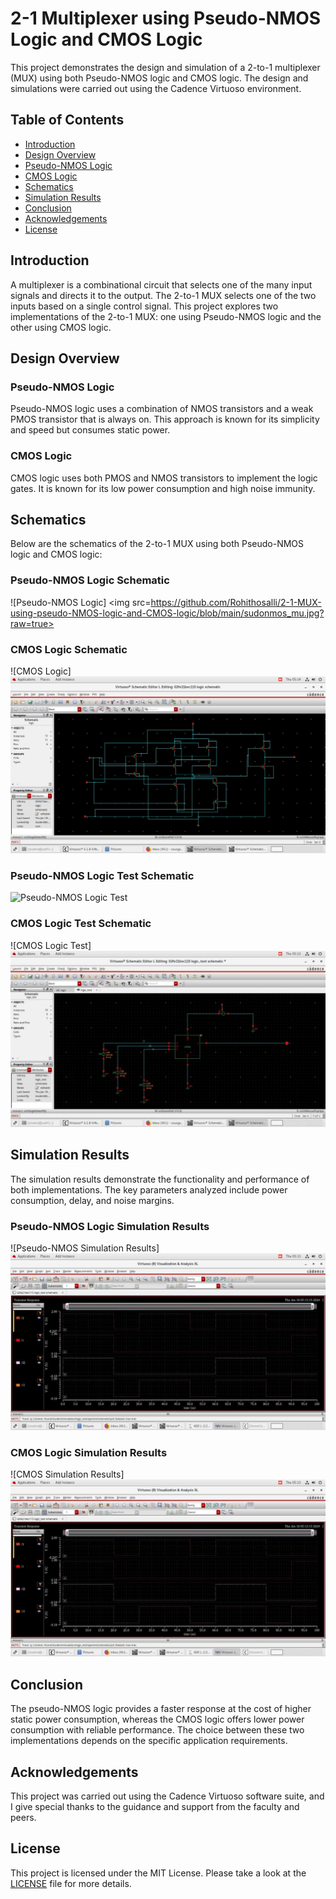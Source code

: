 # 2-1 Multiplexer using Pseudo-NMOS Logic and CMOS Logic

This project demonstrates the design and simulation of a 2-to-1 multiplexer (MUX) using both Pseudo-NMOS logic and CMOS logic. The design and simulations were carried out using the Cadence Virtuoso environment.

## Table of Contents
- [Introduction](#introduction)
- [Design Overview](#design-overview)
- [Pseudo-NMOS Logic](#pseudo-nmos-logic)
- [CMOS Logic](#cmos-logic)
- [Schematics](#schematics)
- [Simulation Results](#simulation-results)
- [Conclusion](#conclusion)
- [Acknowledgements](#acknowledgements)
- [License](#license)

## Introduction
A multiplexer is a combinational circuit that selects one of the many input signals and directs it to the output. The 2-to-1 MUX selects one of the two inputs based on a single control signal. This project explores two implementations of the 2-to-1 MUX: one using Pseudo-NMOS logic and the other using CMOS logic.

## Design Overview
### Pseudo-NMOS Logic
Pseudo-NMOS logic uses a combination of NMOS transistors and a weak PMOS transistor that is always on. This approach is known for its simplicity and speed but consumes static power.

### CMOS Logic
CMOS logic uses both PMOS and NMOS transistors to implement the logic gates. It is known for its low power consumption and high noise immunity.

## Schematics
Below are the schematics of the 2-to-1 MUX using both Pseudo-NMOS logic and CMOS logic:

### Pseudo-NMOS Logic Schematic
![Pseudo-NMOS Logic] <img src=https://github.com/Rohithosalli/2-1-MUX-using-pseudo-NMOS-logic-and-CMOS-logic/blob/main/sudonmos_mu.jpg?raw=true>

### CMOS Logic Schematic
![CMOS Logic]<img src="https://github.com/Rohithosalli/2-1-MUX-using-pseudo-NMOS-logic-and-CMOS-logic/blob/main/coms%20mu.jpg?raw=true">

### Pseudo-NMOS Logic Test Schematic
![Pseudo-NMOS Logic Test](C:\Users\rohit\OneDrive\Pictures\test_sudo.jpg)

### CMOS Logic Test Schematic
![CMOS Logic Test]<img src="https://github.com/Rohithosalli/2-1-MUX-using-pseudo-NMOS-logic-and-CMOS-logic/blob/main/test_cmos.jpg?raw=true">

## Simulation Results
The simulation results demonstrate the functionality and performance of both implementations. The key parameters analyzed include power consumption, delay, and noise margins.

### Pseudo-NMOS Logic Simulation Results
![Pseudo-NMOS Simulation Results]<img src="https://github.com/Rohithosalli/2-1-MUX-using-pseudo-NMOS-logic-and-CMOS-logic/blob/main/graph_sudo.jpg?raw=true">

### CMOS Logic Simulation Results
![CMOS Simulation Results] <img src="https://github.com/Rohithosalli/2-1-MUX-using-pseudo-NMOS-logic-and-CMOS-logic/blob/main/graph_cmos.jpg?raw=true">

## Conclusion
The pseudo-NMOS logic provides a faster response at the cost of higher static power consumption, whereas the CMOS logic offers lower power consumption with reliable performance. The choice between these two implementations depends on the specific application requirements.

## Acknowledgements
This project was carried out using the Cadence Virtuoso software suite, and I give special thanks to the guidance and support from the faculty and peers.

## License
This project is licensed under the MIT License. Please take a look at the [LICENSE](LICENSE) file for more details.
